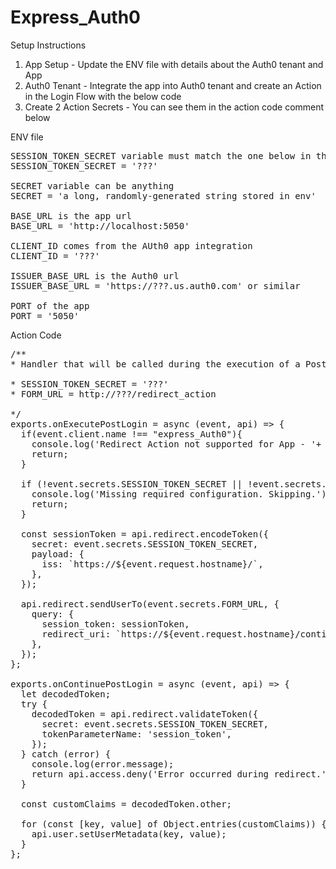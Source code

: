 # Express_Auth0
 
Setup Instructions
1. App Setup - Update the ENV file with details about the Auth0 tenant and App
2. Auth0 Tenant - Integrate the app into Auth0 tenant and create an Action in the Login Flow with the below code
3. Create 2 Action Secrets - You can see them in the action code comment below

ENV file
<pre>
SESSION_TOKEN_SECRET variable must match the one below in the Action Secret 
SESSION_TOKEN_SECRET = '???'

SECRET variable can be anything
SECRET = 'a long, randomly-generated string stored in env'

BASE_URL is the app url
BASE_URL = 'http://localhost:5050'

CLIENT_ID comes from the AUth0 app integration
CLIENT_ID = '???'

ISSUER_BASE_URL is the Auth0 url
ISSUER_BASE_URL = 'https://???.us.auth0.com' or similar

PORT of the app
PORT = '5050'
</pre>

Action Code
<pre>
/**
* Handler that will be called during the execution of a PostLogin flow.

* SESSION_TOKEN_SECRET = '???'
* FORM_URL = http://???/redirect_action

*/
exports.onExecutePostLogin = async (event, api) => {
  if(event.client.name !== "express_Auth0"){
    console.log('Redirect Action not supported for App - '+ event.client.name +'. Skipping.');
    return;
  }

  if (!event.secrets.SESSION_TOKEN_SECRET || !event.secrets.FORM_URL) {
    console.log('Missing required configuration. Skipping.');
    return;
  }
  
  const sessionToken = api.redirect.encodeToken({
    secret: event.secrets.SESSION_TOKEN_SECRET,
    payload: {
      iss: `https://${event.request.hostname}/`,
    },
  });

  api.redirect.sendUserTo(event.secrets.FORM_URL, {
    query: {
      session_token: sessionToken,
      redirect_uri: `https://${event.request.hostname}/continue`,
    },
  });
};

exports.onContinuePostLogin = async (event, api) => {
  let decodedToken;
  try {
    decodedToken = api.redirect.validateToken({
      secret: event.secrets.SESSION_TOKEN_SECRET,
      tokenParameterName: 'session_token',
    });
  } catch (error) {
    console.log(error.message);
    return api.access.deny('Error occurred during redirect.');
  }

  const customClaims = decodedToken.other;

  for (const [key, value] of Object.entries(customClaims)) {
    api.user.setUserMetadata(key, value);
  }
};
</pre>
